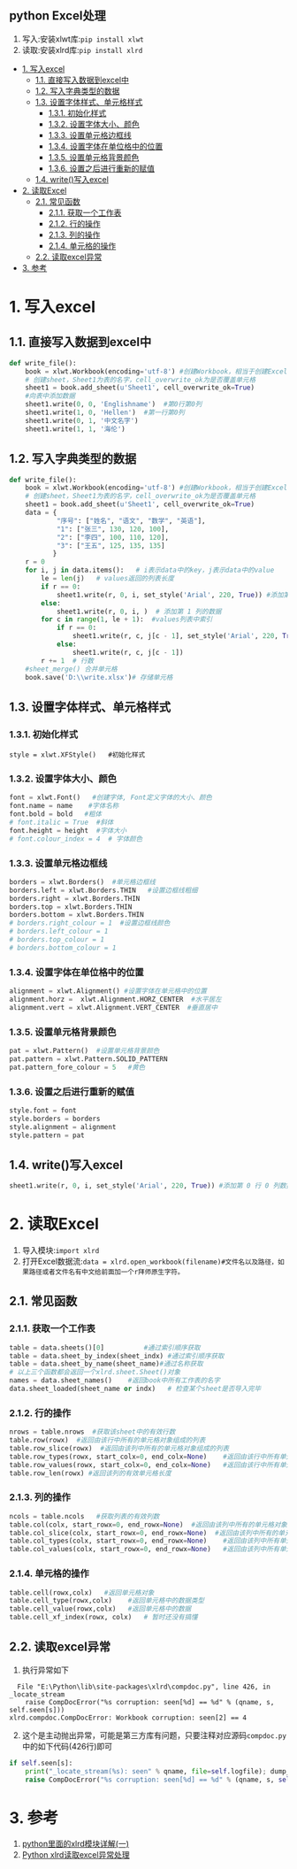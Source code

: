 python Excel处理
---
1. 写入:安装xlwt库:`pip install xlwt`
2. 读取:安装xlrd库:`pip install xlrd`

<!-- TOC -->

- [1. 写入excel](#1-写入excel)
  - [1.1. 直接写入数据到excel中](#11-直接写入数据到excel中)
  - [1.2. 写入字典类型的数据](#12-写入字典类型的数据)
  - [1.3. 设置字体样式、单元格样式](#13-设置字体样式单元格样式)
    - [1.3.1. 初始化样式](#131-初始化样式)
    - [1.3.2. 设置字体大小、颜色](#132-设置字体大小颜色)
    - [1.3.3. 设置单元格边框线](#133-设置单元格边框线)
    - [1.3.4. 设置字体在单位格中的位置](#134-设置字体在单位格中的位置)
    - [1.3.5. 设置单元格背景颜色](#135-设置单元格背景颜色)
    - [1.3.6. 设置之后进行重新的赋值](#136-设置之后进行重新的赋值)
  - [1.4. write()写入excel](#14-write写入excel)
- [2. 读取Excel](#2-读取excel)
  - [2.1. 常见函数](#21-常见函数)
    - [2.1.1. 获取一个工作表](#211-获取一个工作表)
    - [2.1.2. 行的操作](#212-行的操作)
    - [2.1.3. 列的操作](#213-列的操作)
    - [2.1.4. 单元格的操作](#214-单元格的操作)
  - [2.2. 读取excel异常](#22-读取excel异常)
- [3. 参考](#3-参考)

<!-- /TOC -->

# 1. 写入excel

## 1.1. 直接写入数据到excel中
```py
def write_file():
    book = xlwt.Workbook(encoding='utf-8') #创建Workbook，相当于创建Excel
    # 创建sheet，Sheet1为表的名字，cell_overwrite_ok为是否覆盖单元格
    sheet1 = book.add_sheet(u'Sheet1', cell_overwrite_ok=True)
    #向表中添加数据
    sheet1.write(0, 0, 'Englishname')  #第0行第0列
    sheet1.write(1, 0, 'Hellen')  #第一行第0列
    sheet1.write(0, 1, '中文名字')
    sheet1.write(1, 1, '海伦')
```

## 1.2. 写入字典类型的数据
```py
def write_file():
    book = xlwt.Workbook(encoding='utf-8') #创建Workbook，相当于创建Excel
    # 创建sheet，Sheet1为表的名字，cell_overwrite_ok为是否覆盖单元格
    sheet1 = book.add_sheet(u'Sheet1', cell_overwrite_ok=True)
    data = {
            "序号": ["姓名", "语文", "数学", "英语"],
            "1": ["张三", 130, 120, 100],
            "2": ["李四", 100, 110, 120],
            "3": ["王五", 125, 135, 135]
           }
    r = 0
    for i, j in data.items():   # i表示data中的key，j表示data中的value
        le = len(j)   # values返回的列表长度
        if r == 0:
            sheet1.write(r, 0, i, set_style('Arial', 220, True)) #添加第 0 行 0 列数据单元格背景设为黄色
        else:
            sheet1.write(r, 0, i, )  # 添加第 1 列的数据
        for c in range(1, le + 1):  #values列表中索引
            if r == 0:
                sheet1.write(r, c, j[c - 1], set_style('Arial', 220, True))  #添加第 0 行，2 列到第 5 列的数据单元格背景设为黄色
            else:
                sheet1.write(r, c, j[c - 1])
        r += 1  # 行数
    #sheet_merge() 合并单元格
    book.save('D:\\write.xlsx')# 存储单元格
```

## 1.3. 设置字体样式、单元格样式

### 1.3.1. 初始化样式
`style = xlwt.XFStyle()   #初始化样式`

### 1.3.2. 设置字体大小、颜色
```py
font = xlwt.Font()   #创建字体, Font定义字体的大小、颜色
font.name = name    #字体名称
font.bold = bold   #粗体
# font.italic = True  #斜体
font.height = height  #字体大小
# font.colour_index = 4  # 字体颜色
```

### 1.3.3. 设置单元格边框线
```py
borders = xlwt.Borders()  #单元格边框线
borders.left = xlwt.Borders.THIN   #设置边框线粗细
borders.right = xlwt.Borders.THIN
borders.top = xlwt.Borders.THIN
borders.bottom = xlwt.Borders.THIN
# borders.right_colour = 1  #设置边框线颜色
# borders.left_colour = 1
# borders.top_colour = 1
# borders.bottom_colour = 1
```

### 1.3.4. 设置字体在单位格中的位置
```py
alignment = xlwt.Alignment() #设置字体在单元格中的位置
alignment.horz =  xlwt.Alignment.HORZ_CENTER  #水平居左
alignment.vert = xlwt.Alignment.VERT_CENTER  #垂直居中
```

### 1.3.5. 设置单元格背景颜色
```py
pat = xlwt.Pattern()  #设置单元格背景颜色
pat.pattern = xlwt.Pattern.SOLID_PATTERN
pat.pattern_fore_colour = 5   #黄色
```

### 1.3.6. 设置之后进行重新的赋值
```py
style.font = font
style.borders = borders
style.alignment = alignment
style.pattern = pat
```

## 1.4. write()写入excel
```py
sheet1.write(r, 0, i, set_style('Arial', 220, True)) #添加第 0 行 0 列数据单元格背景设为黄色
```

# 2. 读取Excel
1. 导入模块:`import xlrd`
2. 打开Excel数据流:`data = xlrd.open_workbook(filename)#文件名以及路径，如果路径或者文件名有中文给前面加一个r拜师原生字符。`

## 2.1. 常见函数

### 2.1.1. 获取一个工作表
```py
table = data.sheets()[0]          #通过索引顺序获取
table = data.sheet_by_index(sheet_indx) #通过索引顺序获取
table = data.sheet_by_name(sheet_name)#通过名称获取
# 以上三个函数都会返回一个xlrd.sheet.Sheet()对象
names = data.sheet_names()    #返回book中所有工作表的名字
data.sheet_loaded(sheet_name or indx)   # 检查某个sheet是否导入完毕
```
### 2.1.2. 行的操作
```py
nrows = table.nrows  #获取该sheet中的有效行数
table.row(rowx)  #返回由该行中所有的单元格对象组成的列表
table.row_slice(rowx)  #返回由该列中所有的单元格对象组成的列表
table.row_types(rowx, start_colx=0, end_colx=None)    #返回由该行中所有单元格的数据类型组成的列表
table.row_values(rowx, start_colx=0, end_colx=None)   #返回由该行中所有单元格的数据组成的列表
table.row_len(rowx) #返回该列的有效单元格长度
```
### 2.1.3. 列的操作
```py
ncols = table.ncols   #获取列表的有效列数
table.col(colx, start_rowx=0, end_rowx=None)  #返回由该列中所有的单元格对象组成的列表
table.col_slice(colx, start_rowx=0, end_rowx=None)  #返回由该列中所有的单元格对象组成的列表
table.col_types(colx, start_rowx=0, end_rowx=None)    #返回由该列中所有单元格的数据类型组成的列表
table.col_values(colx, start_rowx=0, end_rowx=None)   #返回由该列中所有单元格的数据组成的列表
```

### 2.1.4. 单元格的操作
```py
table.cell(rowx,colx)   #返回单元格对象
table.cell_type(rowx,colx)    #返回单元格中的数据类型
table.cell_value(rowx,colx)   #返回单元格中的数据
table.cell_xf_index(rowx, colx)   # 暂时还没有搞懂
```

## 2.2. 读取excel异常
1. 执行异常如下

```
  File "E:\Python\lib\site-packages\xlrd\compdoc.py", line 426, in _locate_stream
    raise CompDocError("%s corruption: seen[%d] == %d" % (qname, s, self.seen[s]))
xlrd.compdoc.CompDocError: Workbook corruption: seen[2] == 4
```

2. 这个是主动抛出异常，可能是第三方库有问题，只要注释对应源码`compdoc.py`中的如下代码(426行)即可

```py
if self.seen[s]:
	print("_locate_stream(%s): seen" % qname, file=self.logfile); dump_list(self.seen, 20, self.logfile)
	raise CompDocError("%s corruption: seen[%d] == %d" % (qname, s, self.seen[s]))
```

# 3. 参考
1. <a href = "https://www.cnblogs.com/insane-Mr-Li/p/9092619.html">python里面的xlrd模块详解(一)</a>
2. <a href = "https://blog.csdn.net/HuangZhang_123/article/details/78717002">Python xlrd读取excel异常处理</a>